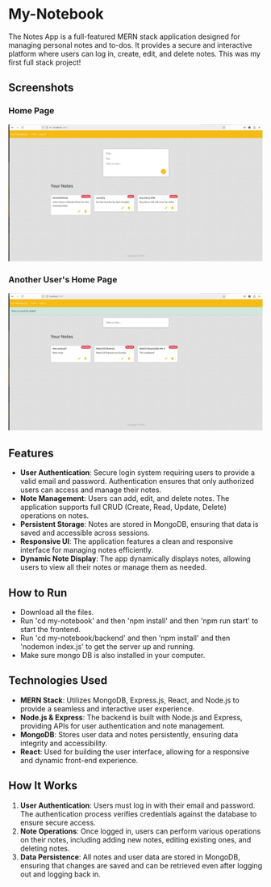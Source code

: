 # My-Notebook
The Notes App is a full-featured MERN stack application designed for managing personal notes and to-dos. It provides a secure and interactive platform where users can log in, create, edit, and delete notes. This was my first full stack project!

## Screenshots

### Home Page
![Home Page](screenshots/homePage.png)

### Another User's Home Page
![Another User Home Page](screenshots/anotherGuyHomePage.png)

## Features

- **User Authentication**: Secure login system requiring users to provide a valid email and password. Authentication ensures that only authorized users can access and manage their notes.
- **Note Management**: Users can add, edit, and delete notes. The application supports full CRUD (Create, Read, Update, Delete) operations on notes.
- **Persistent Storage**: Notes are stored in MongoDB, ensuring that data is saved and accessible across sessions.
- **Responsive UI**: The application features a clean and responsive interface for managing notes efficiently.
- **Dynamic Note Display**: The app dynamically displays notes, allowing users to view all their notes or manage them as needed.

## How to Run
- Download all the files.
- Run 'cd my-notebook' and then 'npm install' and then 'npm run start' to start the frontend.
- Run 'cd my-notebook/backend' and then 'npm install' and then 'nodemon index.js' to get the server up and running.
- Make sure mongo DB is also installed in your computer.

## Technologies Used

- **MERN Stack**: Utilizes MongoDB, Express.js, React, and Node.js to provide a seamless and interactive user experience.
- **Node.js & Express**: The backend is built with Node.js and Express, providing APIs for user authentication and note management.
- **MongoDB**: Stores user data and notes persistently, ensuring data integrity and accessibility.
- **React**: Used for building the user interface, allowing for a responsive and dynamic front-end experience.

## How It Works

1. **User Authentication**: Users must log in with their email and password. The authentication process verifies credentials against the database to ensure secure access.
2. **Note Operations**: Once logged in, users can perform various operations on their notes, including adding new notes, editing existing ones, and deleting notes.
3. **Data Persistence**: All notes and user data are stored in MongoDB, ensuring that changes are saved and can be retrieved even after logging out and logging back in.
